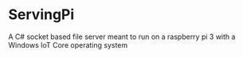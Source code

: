 # ServingPi
A C# socket based file server meant to run on a raspberry pi 3 with a Windows IoT Core operating system
